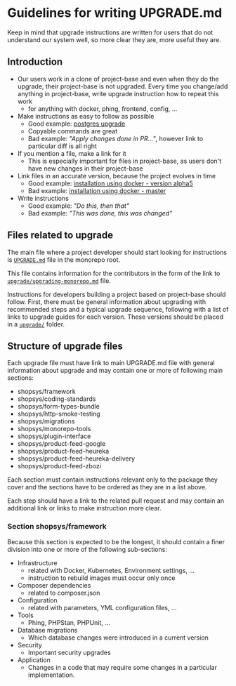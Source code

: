 # Guidelines for writing UPGRADE.md

Keep in mind that upgrade instructions are written for users that do not understand our system well, so more clear they are, more useful they are.

## Introduction

* Our users work in a clone of project-base and even when they do the upgrade, their project-base is not upgraded.
  Every time you change/add anything in project-base, write upgrade instruction how to repeat this work
    * for anything with docker, phing, frontend, config, ...
* Make instructions as easy to follow as possible
    * Good example: [postgres upgrade](https://github.com/shopsys/shopsys/blob/master/UPGRADE.md#postgresql-upgrade)
    * Copyable commands are great
    * Bad example: *"Apply changes done in PR..."*, however link to particular diff is all right
* If you mention a file, make a link for it
    * This is especially important for files in project-base, as users don't have new changes in their project-base
* Link files in an accurate version, because the project evolves in time
    * Good example: [installation using docker - version alpha5](https://github.com/shopsys/shopsys/blob/v7.0.0-alpha5/docs/installation/installation-using-docker-application-setup.md)
    * Bad example: [installation using docker - master](https://github.com/shopsys/shopsys/blob/9.0/docs/installation/installation-using-docker-application-setup.md)
* Write instructions
    * Good example: *"Do this, then that"*
    * Bad example: *"This was done, this was changed"*

## Files related to upgrade

The main file where a project developer should start looking for instructions is [`UPGRADE.md`](https://github.com/shopsys/shopsys/blob/master/UPGRADE.md) file in the monorepo root.

This file contains information for the contributors in the form of the link to [`upgrade/upgrading-monorepo.md`](https://github.com/shopsys/shopsys/blob/9.0/upgrade/upgrading-monorepo.md) file.

Instructions for developers building a project based on project-base should follow.
First, there must be general information about upgrading with recommended steps and a typical upgrade sequence,
following with a list of links to upgrade guides for each version.
These versions should be placed in a [`upgrade/`](https://github.com/shopsys/shopsys/tree/9.0/upgrade/) folder.

## Structure of upgrade files

Each upgrade file must have link to main UPGRADE.md file with general information about upgrade and may contain one or more of following main sections:

* shopsys/framework
* shopsys/coding-standards
* shopsys/form-types-bundle
* shopsys/http-smoke-testing
* shopsys/migrations
* shopsys/monorepo-tools
* shopsys/plugin-interface
* shopsys/product-feed-google
* shopsys/product-feed-heureka
* shopsys/product-feed-heureka-delivery
* shopsys/product-feed-zbozi

Each section must contain instructions relevant only to the package they cover and the sections have to be ordered as they are in a list above.

Each step should have a link to the related pull request and may contain an additional link or links to make instruction more clear.

### Section shopsys/framework

Because this section is expected to be the longest, it should contain a finer division into one or more of the following sub-sections:

* Infrastructure
    * related with Docker, Kubernetes, Environment settings, ...
    * instruction to rebuild images must occur only once
* Composer dependencies
    * related to composer.json
* Configuration
    * related with parameters, YML configuration files, ...
* Tools
    * Phing, PHPStan, PHPUnit, ...
* Database migrations
    * Which database changes were introduced in a current version
* Security
    * Important security upgrades
* Application
    * Changes in a code that may require some changes in a particular implementation.
